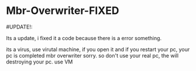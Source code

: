 # Mbr-Overwriter-FIXED

#UPDATE!:

Its a update, i fixed it a code because there is a error something.

its a virus, use virutal machine, if you open it and if you restart your pc, your pc is completed mbr overwriter sorry. so don't use your real pc, the will destroying your pc. use VM
